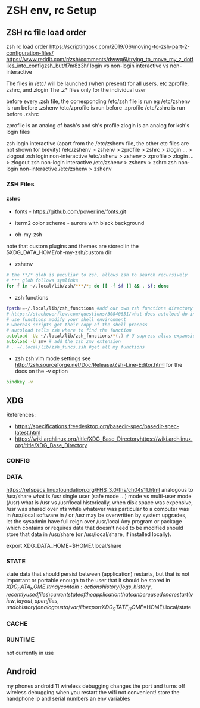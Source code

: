 # ZSH env, rc Setup


## ZSH rc file load order

zsh rc load order
https://scriptingosx.com/2019/06/moving-to-zsh-part-2-configuration-files/
https://www.reddit.com/r/zsh/comments/dwwq6l/trying_to_move_my_z_dotfiles_into_configzsh_but/f7m8z3h/
login vs non-login
interactive vs non-interactive

The files in /etc/ will be launched (when present) for all users. 
etc zprofile, zshrc, and zlogin 
The .z* files only for the individual user

before every .zsh file, the corresponding /etc/zsh file is run
eg
 /etc/zshenv is run before .zshenv
 /etc/zprofile is run before .zprofile
 /etc/zshrc is run before .zshrc

zprofile is an analog of bash's and sh's profile
zlogin is an analog for ksh's login files

zsh login interactive
(apart from the /etc/zshenv file, the other etc files are not shown for brevity)
 /etc/zshenv > zshenv > zprofile > zshrc > zlogin ... > zlogout
zsh login non-interactive
 /etc/zshenv > zshenv > zprofile >         zlogin ... > zlogout
zsh non-login interactive
 /etc/zshenv > zshenv >           zshrc 
zsh non-login non-interactive
 /etc/zshenv > zshenv

### ZSH Files

#### zshrc

* fonts - https://github.com/powerline/fonts.git
* iterm2 color scheme - aurora with black background

* oh-my-zsh

 note that custom plugins and themes are stored in the 
 $XDG_DATA_HOME/oh-my-zsh/custom dir

* zshenv

``` bash
# the **/* glob is peculiar to zsh, allows zsh to search recursively
# *** glob follows symlinks
for f in ~/.local/lib/zsh/***/*; do [[ -f $f ]] && . $f; done
```

* zsh functions

``` zsh
fpath+=~/.local/lib/zsh_functions #add our own zsh functions directory to fpath
# https://stackoverflow.com/questions/30840651/what-does-autoload-do-in-zsh
# use functions modify your shell environment
# whereas scripts get their copy of the shell process
# autoload tells zsh where to find the function
autoload -Uz ~/.local/lib/zsh_functions/*(.) #-U supress alias expansion, -z zsh style function loading. (.) - glob qualifier. dot means show regular files only
autoload -U zmv # add the zsh zmv extension
# . ~/.local/lib/zsh_funcs.zsh #get all my functions
```
* zsh
zsh vim mode settings
see http://zsh.sourceforge.net/Doc/Release/Zsh-Line-Editor.html for the docs on the -v option
``` zsh
bindkey -v
```


## XDG 

References:
* https://specifications.freedesktop.org/basedir-spec/basedir-spec-latest.html
* https://wiki.archlinux.org/title/XDG_Base_Directoryhttps://wiki.archlinux.org/title/XDG_Base_Directory
### CONFIG

### DATA
https://refspecs.linuxfoundation.org/FHS_3.0/fhs/ch04s11.html
analogous to /usr/share
what is /usr
single user (safe mode ...) mode vs multi-user mode (/usr)
what is /usr vs /usr/local
historically, when disk space was expensive, /usr was shared over nfs while 
whatever was particular to a computer was in /usr/local
software in / or /usr may be overwritten by system upgrades, let the sysadmin 
have full reign over /usr/local
Any program or package which contains or requires data that doesn't need to be 
modified should store that data in /usr/share (or /usr/local/share, if installed 
locally).

export XDG_DATA_HOME=$HOME/.local/share

### STATE

state data that should persist between (application) restarts, but that is not 
important or portable enough to the user that it should be stored in 
$XDG_DATA_HOME. It may contain:
actions history (logs, history, recently used files)
current state of the application that can be reused on a restart (view, layout, 
open files, undo history) analogous to /var/lib
export XDG_STATE_HOME=$HOME/.local/state

### CACHE

### RUNTIME

not currently in use

## Android

my phones
android 11 wireless debugging changes the port and turns off wireless debugging
when you restart the wifi
not convenient!
store the handphone ip and serial numbers an env variables

